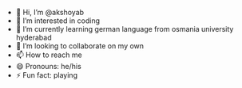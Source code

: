 - 👋 Hi, I’m @akshoyab
- 👀 I’m interested in coding 
- 🌱 I’m currently learning german language from osmania university hyderabad
- 💞️ I’m looking to collaborate on my own
- 📫 How to reach me 
- 😄 Pronouns: he/his
- ⚡ Fun fact: playing

<!---
akshoyab/akshoyab is a ✨ special ✨ repository because its `README.md` (this file) appears on your GitHub profile.
You can click the Preview link to take a look at your changes.
--->
